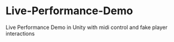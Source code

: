 # Live-Performance-Demo
Live Performance Demo in Unity with midi control and fake player interactions
